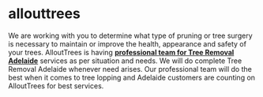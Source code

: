# allouttrees
We are working with you to determine what type of pruning or tree surgery is necessary to maintain or improve the health, appearance and safety of your trees. AlloutTrees is having <a href="http://allouttrees.com.au" title="Tree Removal Adelaide"><b>professional team for Tree Removal Adelaide</b></a> services as per situation and needs.  We will do complete Tree Removal Adelaide whenever need arises. Our professional team will do the best when it comes to tree lopping and Adelaide customers are counting on AlloutTrees for best services.
